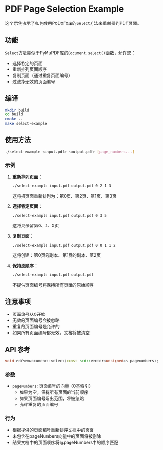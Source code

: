 # PDF Page Selection Example

这个示例演示了如何使用PoDoFo库的`Select`方法来重新排列PDF页面。

## 功能

`Select`方法类似于PyMuPDF库的`Document.select()`函数，允许您：

- 选择特定的页面
- 重新排列页面顺序
- 复制页面（通过重复页面编号）
- 过滤掉无效的页面编号

## 编译

```bash
mkdir build
cd build
cmake ..
make select-example
```

## 使用方法

```bash
./select-example <input.pdf> <output.pdf> [page_numbers...]
```

### 示例

1. **重新排列页面**：
   ```bash
   ./select-example input.pdf output.pdf 0 2 1 3
   ```
   这将把页面重新排列为：第0页、第2页、第1页、第3页

2. **选择特定页面**：
   ```bash
   ./select-example input.pdf output.pdf 0 3 5
   ```
   这将只保留第0、3、5页

3. **复制页面**：
   ```bash
   ./select-example input.pdf output.pdf 0 0 1 1 2
   ```
   这将创建：第0页的副本、第1页的副本、第2页

4. **保持原顺序**：
   ```bash
   ./select-example input.pdf output.pdf
   ```
   不提供页面编号将保持所有页面的原始顺序

## 注意事项

- 页面编号从0开始
- 无效的页面编号会被忽略
- 重复的页面编号是允许的
- 如果所有页面编号都无效，文档将被清空

## API 参考

```cpp
void PdfMemDocument::Select(const std::vector<unsigned>& pageNumbers);
```

### 参数

- `pageNumbers`: 页面编号的向量（0基索引）
  - 如果为空，保持所有页面的当前顺序
  - 如果页面编号超出范围，将被忽略
  - 允许重复的页面编号

### 行为

- 根据提供的页面编号重新排序文档中的页面
- 未包含在pageNumbers向量中的页面将被删除
- 结果文档中的页面顺序将与pageNumbers中的顺序匹配 